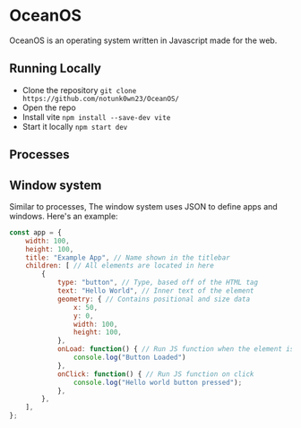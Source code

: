 # OceanOS
OceanOS is an operating system written in Javascript made for the web.

## Running Locally
 - Clone the repository `git clone https://github.com/notunk0wn23/OceanOS/`
 - Open the repo
 - Install vite `npm install --save-dev vite`
 - Start it locally `npm start dev`

## Processes

## Window system 
Similar to processes, The window system uses JSON to define apps and windows. Here's an example:
```javascript
const app = {
    width: 100,
    height: 100,
    title: "Example App", // Name shown in the titlebar
    children: [ // All elements are located in here
        {
            type: "button", // Type, based off of the HTML tag
            text: "Hello World", // Inner text of the element
            geometry: { // Contains positional and size data
                x: 50,
                y: 0,
                width: 100,
                height: 100,
            },
            onLoad: function() { // Run JS function when the element is added to the DOM
                console.log("Button Loaded")
            },
            onClick: function() { // Run JS function on click
                console.log("Hello world button pressed");
            },
        },
    ],
};
```
